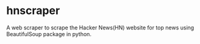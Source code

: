 # hnscraper
A web scraper to scrape the Hacker News(HN) website for top news using BeautifulSoup package in python.
